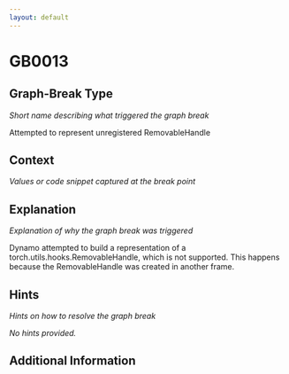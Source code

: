 ```yaml
---
layout: default
---
```

# GB0013

## Graph-Break Type
*Short name describing what triggered the graph break*

Attempted to represent unregistered RemovableHandle

## Context
*Values or code snippet captured at the break point*



## Explanation
*Explanation of why the graph break was triggered*

Dynamo attempted to build a representation of a torch.utils.hooks.RemovableHandle, which is not supported. This happens because the RemovableHandle was created in another frame.

## Hints
*Hints on how to resolve the graph break*

*No hints provided.*


## Additional Information

<!-- ADDITIONAL INFORMATION START - Add custom information below this line -->

<!-- ADDITIONAL INFORMATION END -->


